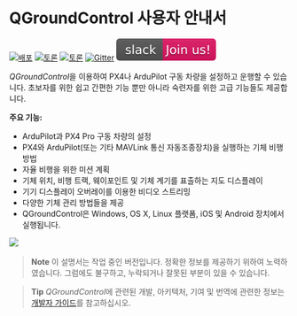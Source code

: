 # QGroundControl 사용자 안내서

[![배포](https://img.shields.io/github/release/mavlink/QGroundControl.svg)](https://github.com/mavlink/QGroundControl/releases) [![토론](https://img.shields.io/badge/discuss-px4-ff69b4.svg)](http://discuss.px4.io/c/qgroundcontrol/qgroundcontrol-usage) [![토론](https://img.shields.io/badge/discuss-ardupilot-ff69b4.svg)](http://discuss.ardupilot.org/c/ground-control-software/qgroundcontrol) [![Gitter](https://badges.gitter.im/Join%20Chat.svg)](https://gitter.im/mavlink/qgroundcontrol?utm_source=badge&utm_medium=badge&utm_campaign=pr-badge&utm_content=badge) [![슬랙](../assets/site/slack.svg)](https://join.slack.com/t/px4/shared_invite/zt-si4xo5qs-R4baYFmMjlrT4rQK5yUnaA)

*QGroundControl*을 이용하여 PX4나 ArduPilot 구동 차량을 설정하고 운행할 수 있습니다. 초보자를 위한 쉽고 간편한 기능 뿐만 아니라 숙련자를 위한 고급 기능들도 제공합니다. 

**주요 기능:**

* ArduPilot과 PX4 Pro 구동 차량의 설정
* PX4와 ArduPilot(또는 기타 MAVLink 통신 자동조종장치)을 실행하는 기체 비행 방법
* 자율 비행을 위한 미션 계획
* 기체 위치, 비행 트랙, 웨이포인트 및 기체 계기를 표출하는 지도 디스플레이
* 기기 디스플레이 오버레이를 이용한 비디오 스트리밍
* 다양한 기체 관리 방법들을 제공
* QGroundControl은 Windows, OS X, Linux 플랫폼, iOS 및 Android 장치에서 실행됩니다.

![](../../assets/quickstart/ConnectedVehicle.jpg)

> **Note** 이 설명서는 작업 중인 버전입니다. 정확한 정보를 제공하기 위하여 노력하였습니다. 그럼에도 불구하고, 누락되거나 잘못된 부분이 있을 수 있습니다.

<span></span>

> **Tip** *QGroundControl*에 관련된 개발, 아키텍처, 기여 및 번역에 관련한 정보는 [개발자 가이드](https://dev.qgroundcontrol.com/en/)를 참고하십시오.